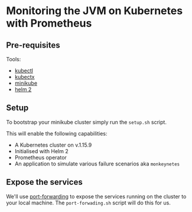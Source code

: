 # Monitoring the JVM on Kubernetes with Prometheus

## Pre-requisites

Tools:

- [kubectl](https://kubernetes.io/docs/tasks/tools/install-kubectl/)
- [kubectx](https://github.com/ahmetb/kubectx)
- [minikube](https://kubernetes.io/docs/tasks/tools/install-minikube/)
- [helm 2](https://github.com/helm/helm#install)

## Setup

To bootstrap your minikube cluster simply run the `setup.sh` script.

This will enable the following capabilities:

- A Kubernetes cluster on v.1.15.9
- Initialised with Helm 2
- Prometheus operator
- An application to simulate various failure scenarios aka `monkeynetes`

## Expose the services

We'll use [port-forwarding](https://kubernetes.io/docs/tasks/access-application-cluster/port-forward-access-application-cluster/) to expose the services running on the cluster to your local machine. The `port-forwading.sh` script will do this for us.
